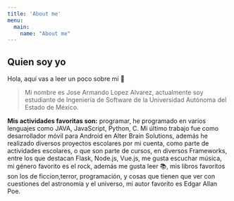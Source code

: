```yaml
---
title: 'About me'
menu:
  main:
    name: "About me"
---
```


## Quien soy yo

Hola, aquí vas a leer un poco sobre mí 🤩

> Mi nombre es Jose Armando Lopez Alvarez, actualmente soy estudiante de Ingeniería de Software de la Universidad Autónoma del Estado de México.

**Mis actividades favoritas son:** programar, he programado en varios lenguajes como JAVA, JavaScript, Python, C. Mi último trabajo fue como desarrollador móvil para Android en Alter Brain Solutions, además he realizado diversos proyectos escolares por mi cuenta, como parte de actividades escolares, o que son parte de cursos, en diversos Frameworks, entre los que destacan Flask, Node.js, Vue.js, me gusta escuchar música, mi género favorito es el rock, además me gusta leer 📚, mis libros favoritos son los de ficcion,terror, programación, y cosas que tienen que ver con cuestiones del astronomía y el universo, mi autor favorito es Edgar Allan Poe. 

